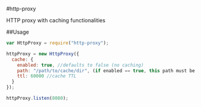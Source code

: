 #http-proxy

HTTP proxy with caching functionalities

##Usage

```javascript
var HttpProxy = require("http-proxy");

httpProxy = new HttpProxy({
  cache: {
    enabled: true, //defaults to false (no caching)
    path: "/path/to/cache/dir", (if enabled == true, this path must be specified, otherwise, an Error will be thrown. 
    ttl: 60000 //cache TTL
  }
});

httpProxy.listen(8080);
```
